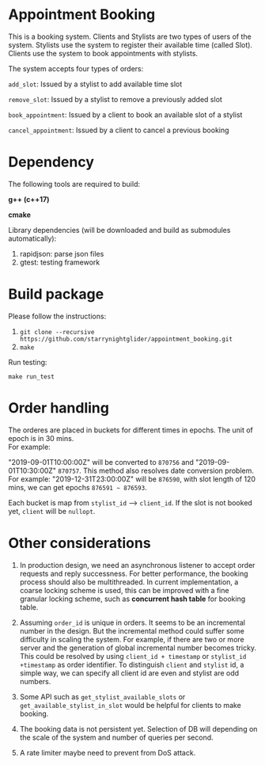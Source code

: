 # Appointment Booking
This is a booking system. Clients and Stylists are two types of users of the system. Stylists use the system to register their available time (called ​Slot​). Clients use the system to book appointments with stylists.

The system accepts four types of orders:

  `add_slot​`: Issued by a stylist to add available time slot
  
  `remove_slot​`: Issued by a stylist to remove a previously added slot

  `book_appointment​`: Issued by a client to book an available slot of a stylist
  
  `cancel_appointment​`: Issued by a client to cancel a previous booking

# Dependency
The following tools are required to build:

**g++ (c++17)** 

**cmake**

Library dependencies (will be downloaded and build as submodules automatically):
1. rapidjson: parse json files
2. gtest: testing framework

# Build package
Please follow the instructions:

1. `git clone --recursive https://github.com/starrynightglider/appointment_booking.git`
2. `make`

Run testing:

`make run_test` 

# Order handling
The orderes are placed in buckets for different times in epochs. The unit of epoch is in 30 mins.    
For example: 

"2019-09-01T10:00:00Z" will be converted to `870756` and "2019-09-01T10:30:00Z" `870757`. This method also resolves date conversion problem. For example: "2019-12-31T23:00:00Z" will be `876590`, with slot length of 120 mins, we can get epochs `876591 ~ 876593`.

Each bucket is map from `stylist_id` --> `client_id`. If the slot is not booked yet, `client` will be `nullopt`.  

# Other considerations
1. In production design, we need an asynchronous listener to accept order requests and reply successness. For better performance, the booking process should also be multithreaded. In current implementation, a coarse locking scheme is used, this can be improved with a fine granular locking scheme, such as **concurrent hash table** for booking table.

2. Assuming `order_id` is unique in orders. It seems to be an incremental number in the design. But the incremental method could suffer some difficulty in scaling the system. For example, if there are two or more server and the generation of global incremental number becomes tricky. This could be resolved by using `client_id + timestamp` or `stylist_id +timestamp` as order identifier. To distinguish `client` and `stylist` id, a simple way, we can specify all client id are even and stylist are odd numbers.   

3. Some API such as `get_stylist_available_slots` or `get_available_stylist_in_slot` would be helpful for clients to make booking.  

4. The booking data is not persistent yet. Selection of DB will depending on the scale of the system and number of queries per second. 

5. A rate limiter maybe need to prevent from DoS attack. 

